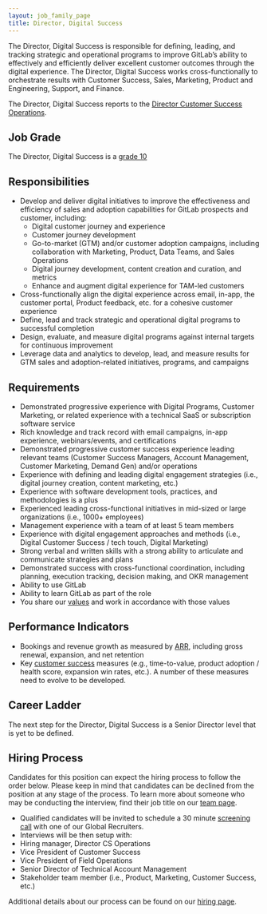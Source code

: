 ```yaml
---
layout: job_family_page
title: Director, Digital Success
---
```


The Director, Digital Success is responsible for defining, leading, and tracking strategic and operational programs to improve GitLab’s ability to effectively and efficiently deliver excellent customer outcomes through the digital experience. The Director, Digital Success works cross-functionally to orchestrate results with Customer Success, Sales, Marketing, Product and Engineering, Support, and Finance. 

The Director, Digital Success reports to the [Director Customer Success Operations](https://about.gitlab.com/job-families/sales/director-customer-operations/).

## Job Grade

The Director, Digital Success is a [grade 10](/handbook/total-rewards/compensation/compensation-calculator/#gitlab-job-grades)

## Responsibilities

* Develop and deliver digital initiatives to improve the effectiveness and efficiency of sales and adoption capabilities for GitLab prospects and customer, including:
  * Digital customer journey and experience 
  * Customer journey development 
  * Go-to-market (GTM) and/or customer adoption campaigns, including collaboration with Marketing, Product, Data Teams, and Sales Operations
  * Digital journey development, content creation and curation, and metrics
  * Enhance and augment digital experience for TAM-led customers
* Cross-functionally align the digital experience across email, in-app, the customer portal, Product feedback, etc. for a cohesive customer experience
* Define, lead and track strategic and operational digital programs to successful completion
* Design, evaluate, and measure digital programs against internal targets for continuous improvement 
* Leverage data and analytics to develop, lead, and measure results for GTM sales and adoption-related initiatives, programs, and campaigns 

## Requirements

* Demonstrated progressive experience with Digital Programs, Customer Marketing, or related experience with a technical SaaS or subscription software service
* Rich knowledge and track record with email campaigns, in-app experience, webinars/events, and certifications
* Demonstrated progressive customer success experience leading relevant teams (Customer Success Managers, Account Management, Customer Marketing, Demand Gen) and/or operations 
* Experience with defining and leading digital engagement strategies (i.e., digital journey creation, content marketing, etc.)
* Experience with software development tools, practices, and methodologies is a plus
* Experienced leading cross-functional initiatives in mid-sized or large organizations (i.e., 1000+ employees)
* Management experience with a team of at least 5 team members
* Experience with digital engagement approaches and methods (i.e., Digital Customer Success / tech touch, Digital Marketing)
* Strong verbal and written skills with a strong ability to articulate and communicate strategies and plans
* Demonstrated success with cross-functional coordination, including planning, execution tracking, decision making, and OKR management
* Ability to use GitLab
* Ability to learn GitLab as part of the role
* You share our [values](/handbook/values/) and work in accordance with those values

## Performance Indicators

* Bookings and revenue growth as measured by [ARR](/handbook/sales/sales-term-glossary/arr-in-practice/), including gross renewal, expansion, and net retention
* Key [customer success](/handbook/customer-success/vision/#measurement-and-kpis) measures (e.g., time-to-value, product adoption / health score, expansion win rates, etc.). A number of these measures need to evolve to be developed.

## Career Ladder

The next step for the Director, Digital Success is a Senior Director level that is yet to be defined. 

## Hiring Process
Candidates for this position can expect the hiring process to follow the order below. Please keep in mind that candidates can be declined from the position at any stage of the process. To learn more about someone who may be conducting the interview, find their job title on our [team page](/company/team/).

* Qualified candidates will be invited to schedule a 30 minute [screening call](/handbook/hiring/interviewing/#screening-call) with one of our Global Recruiters.
* Interviews will be then setup with:
* Hiring manager, Director CS Operations
* Vice President of Customer Success
* Vice President of Field Operations
* Senior Director of Technical Account Management
* Stakeholder team member (i.e., Product, Marketing, Customer Success, etc.)

Additional details about our process can be found on our [hiring page](/handbook/hiring/).
